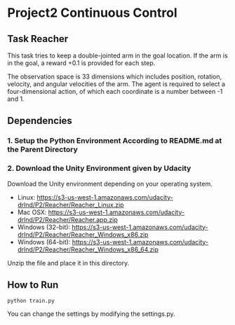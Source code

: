 # Project2 Continuous Control

## Task Reacher
This task tries to keep a double-jointed arm in the goal location. If the arm is in the goal, a reward +0.1 is provided for each step.

The observation space is 33 dimensions which includes position, rotation, velocity, and angular velocities of the arm. The agent is required to select a four-dimensional action, of which each coordinate is a number between -1 and 1.

## Dependencies
### 1. Setup the Python Environment According to README.md at the Parent Directory
### 2. Download the Unity Environment given by Udacity
Download the Unity environment depending on your operating system.
- Linux: https://s3-us-west-1.amazonaws.com/udacity-drlnd/P2/Reacher/Reacher_Linux.zip
- Mac OSX: https://s3-us-west-1.amazonaws.com/udacity-drlnd/P2/Reacher/Reacher.app.zip
- Windows (32-bit): https://s3-us-west-1.amazonaws.com/udacity-drlnd/P2/Reacher/Reacher_Windows_x86.zip
- Windows (64-bit): https://s3-us-west-1.amazonaws.com/udacity-drlnd/P2/Reacher/Reacher_Windows_x86_64.zip

Unzip the file and place it in this directory.

## How to Run
```
python train.py
```
You can change the settings by modifying the settings.py.